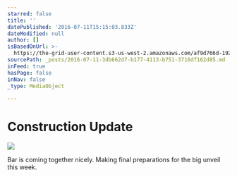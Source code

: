 ```yaml
---
starred: false
title: ''
datePublished: '2016-07-11T15:15:03.833Z'
dateModified: null
author: []
isBasedOnUrl: >-
  https://the-grid-user-content.s3-us-west-2.amazonaws.com/af9d766d-1923-4bff-b608-23b8d6f63728.jpg
sourcePath: _posts/2016-07-11-3db662d7-b177-4113-b751-3716df162d85.md
inFeed: true
hasPage: false
inNav: false
_type: MediaObject

---
```

# Construction Update
![](https://the-grid-user-content.s3-us-west-2.amazonaws.com/af9d766d-1923-4bff-b608-23b8d6f63728.jpg)

Bar is coming together nicely. Making final preparations for the big unveil this week.